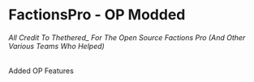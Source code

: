 # FactionsPro - OP Modded
###### All Credit To Thethered_ For The Open Source Factions Pro (And Other Various Teams Who Helped)

Added OP Features
